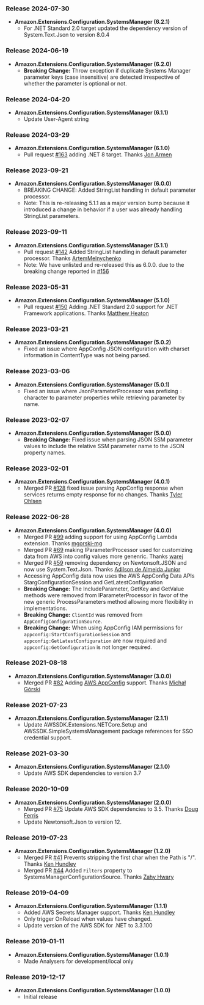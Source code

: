 ﻿### Release 2024-07-30
* **Amazon.Extensions.Configuration.SystemsManager (6.2.1)**
  * For .NET Standard 2.0 target updated the dependency version of System.Text.Json to version 8.0.4
  
### Release 2024-06-19
* **Amazon.Extensions.Configuration.SystemsManager (6.2.0)**
  * **Breaking Change:** Throw exception if duplicate Systems Manager parameter keys (case insensitive) are detected irrespective of whether the parameter is optional or not.

### Release 2024-04-20
* **Amazon.Extensions.Configuration.SystemsManager (6.1.1)**
  * Update User-Agent string

### Release 2024-03-29
* **Amazon.Extensions.Configuration.SystemsManager (6.1.0)**
   * Pull request [#163](https://github.com/aws/aws-dotnet-extensions-configuration/pull/163) adding .NET 8 target. Thanks [Jon Armen](https://github.com/jon-armen)
   
### Release 2023-09-21
* **Amazon.Extensions.Configuration.SystemsManager (6.0.0)**
   * BREAKING CHANGE: Added StringList handling in default parameter processor.
   * Note: This is re-releasing 5.1.1 as a major version bump because it introduced a change in behavior if a user was already handling StringList parameters.

### Release 2023-09-11
* **Amazon.Extensions.Configuration.SystemsManager (5.1.1)**
   * Pull request [#142](https://github.com/aws/aws-dotnet-extensions-configuration/pull/142) Added StringList handling in default parameter processor. Thanks [ArtemMelnychenko](https://github.com/Plazmius)
   * Note: We have unlisted and re-released this as 6.0.0. due to the breaking change reported in [#156](https://github.com/aws/aws-dotnet-extensions-configuration/issues/156)

### Release 2023-05-31
* **Amazon.Extensions.Configuration.SystemsManager (5.1.0)**
   * Pull request [#150](https://github.com/aws/aws-dotnet-extensions-configuration/pull/150) Adding .NET Standard 2.0 support for .NET Framework applications. Thanks [Matthew Heaton](https://github.com/heatonmatthew)

### Release 2023-03-21
* **Amazon.Extensions.Configuration.SystemsManager (5.0.2)**
   * Fixed an issue where AppConfig JSON configuration with charset information in ContentType was not being parsed.

### Release 2023-03-06
* **Amazon.Extensions.Configuration.SystemsManager (5.0.1)**
   * Fixed an issue where JsonParameterProcessor was prefixing `:` character to parameter properties while retrieving parameter by name.

### Release 2023-02-07
* **Amazon.Extensions.Configuration.SystemsManager (5.0.0)**
   * **Breaking Change:** Fixed issue when parsing JSON SSM parameter values to include the relative SSM parameter name to the JSON property names.

### Release 2023-02-01
* **Amazon.Extensions.Configuration.SystemsManager (4.0.1)**
   * Merged PR [#128](https://github.com/aws/aws-dotnet-extensions-configuration/pull/128) fixed issue parsing AppConfig response when services returns empty response for no changes. Thanks  [Tyler Ohlsen](https://github.com/tylerohlsen)

### Release 2022-06-28
* **Amazon.Extensions.Configuration.SystemsManager (4.0.0)**
   * Merged PR [#99](https://github.com/aws/aws-dotnet-extensions-configuration/pull/99) adding support for using AppConfig Lambda extension. Thanks [mgorski-mg](https://github.com/mgorski-mg)
   * Merged PR [#69](https://github.com/aws/aws-dotnet-extensions-configuration/pull/69) making IParameterProcessor used for customizing data from AWS into config values more genenric. Thanks [warej](https://github.com/warej)   
   * Merged PR [#59](https://github.com/aws/aws-dotnet-extensions-configuration/pull/59) removing dependency on Newtonsoft.JSON and now use System.Text.Json. Thanks [Adilson de Almeida Junior](https://github.com/Adilson)
   * Accessing AppConfig data now uses the AWS AppConfig Data APIs StargConfigurationSession and GetLatestConfiguration
   * **Breaking Change:** The IncludeParameter, GetKey and GetValue methods were removed from IParameterProcessor in favor of the new generic ProcessParameters method allowing more flexibility in implementations.
   * **Breaking Change:** `ClientId` was removed from `AppConfigConfigurationSource`.
   * **Breaking Change:** When using AppConfig IAM permissions for `appconfig:StartConfigurationSession` and `appconfig:GetLatestConfiguration` are now required and `appconfig:GetConfiguration` is not longer required.



### Release 2021-08-18
* **Amazon.Extensions.Configuration.SystemsManager (3.0.0)**
    * Merged PR [#82](https://github.com/aws/aws-dotnet-extensions-configuration/pull/82) Adding [AWS AppConfig](https://docs.aws.amazon.com/appconfig/latest/userguide/what-is-appconfig.html) support. Thanks [Michał Górski](https://github.com/mgorski-mg)

### Release 2021-07-23
* **Amazon.Extensions.Configuration.SystemsManager (2.1.1)**
    * Update AWSSDK.Extensions.NETCore.Setup and AWSSDK.SimpleSystemsManagement package references for SSO credential support. 

### Release 2021-03-30
* **Amazon.Extensions.Configuration.SystemsManager (2.1.0)**
    * Update AWS SDK dependencies to version 3.7

### Release 2020-10-09
* **Amazon.Extensions.Configuration.SystemsManager (2.0.0)**
    * Merged PR [#75](https://github.com/aws/aws-dotnet-extensions-configuration/pull/75) Update AWS SDK dependencies to 3.5. Thanks [Doug Ferris](https://github.com/doug-ferris)
    * Update Newtonsoft.Json to version 12.

### Release 2019-07-23
* **Amazon.Extensions.Configuration.SystemsManager (1.2.0)**
    * Merged PR [#41](https://github.com/aws/aws-dotnet-extensions-configuration/pull/41) Prevents stripping the first char when the Path is "/". Thanks [Ken Hundley](https://github.com/KenHundley)
    * Merged PR [#44](https://github.com/aws/aws-dotnet-extensions-configuration/pull/44) Added `Filters` property to SystemsManagerConfigurationSource. Thanks [Zahy Hwary](https://github.com/zahycs)

### Release 2019-04-09
* **Amazon.Extensions.Configuration.SystemsManager (1.1.1)**
    * Added AWS Secrets Manager support. Thanks [Ken Hundley](https://github.com/KenHundley)
    * Only trigger OnReload when values have changed.
    * Update version of the AWS SDK for .NET to 3.3.100

### Release 2019-01-11
* **Amazon.Extensions.Configuration.SystemsManager (1.0.1)**
  * Made Analysers for development/local only


### Release 2019-12-17
* **Amazon.Extensions.Configuration.SystemsManager (1.0.0)**
  * Initial release
